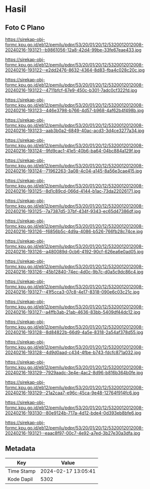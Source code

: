 # Hasil

## Foto C Plano

https://sirekap-obj-formc.kpu.go.id/eb12/pemilu/pdpr/53/20/01/20/12/5320012012008-20240216-193121--b9861056-12a8-42d4-99be-33fe67eae433.jpg

https://sirekap-obj-formc.kpu.go.id/eb12/pemilu/pdpr/53/20/01/20/12/5320012012008-20240216-193122--e2dd2476-8632-4364-8d83-fba4c028c20c.jpg

https://sirekap-obj-formc.kpu.go.id/eb12/pemilu/pdpr/53/20/01/20/12/5320012012008-20240216-193122--4711bfcf-67e9-450c-b301-7adc0cf322fd.jpg

https://sirekap-obj-formc.kpu.go.id/eb12/pemilu/pdpr/53/20/01/20/12/5320012012008-20240216-193123--446e3798-b766-4d57-b968-4af62b4f498b.jpg

https://sirekap-obj-formc.kpu.go.id/eb12/pemilu/pdpr/53/20/01/20/12/5320012012008-20240216-193123--aab3b0a2-6849-40ac-acd3-3d4ce3277a34.jpg

https://sirekap-obj-formc.kpu.go.id/eb12/pemilu/pdpr/53/20/01/20/12/5320012012008-20240216-193124--9fd9cac1-41e5-40b6-ba64-04bc884a129f.jpg

https://sirekap-obj-formc.kpu.go.id/eb12/pemilu/pdpr/53/20/01/20/12/5320012012008-20240216-193124--71962263-3a08-4c04-a145-8a56e3cae415.jpg

https://sirekap-obj-formc.kpu.go.id/eb12/pemilu/pdpr/53/20/01/20/12/5320012012008-20240216-193125--8d1c89cd-066d-4144-b1ac-73da22026171.jpg

https://sirekap-obj-formc.kpu.go.id/eb12/pemilu/pdpr/53/20/01/20/12/5320012012008-20240216-193125--7a7387d5-37bf-434f-9343-ec65d47386df.jpg

https://sirekap-obj-formc.kpu.go.id/eb12/pemilu/pdpr/53/20/01/20/12/5320012012008-20240216-193126--f6856b5c-4d9a-4086-b526-766fb28c74ce.jpg

https://sirekap-obj-formc.kpu.go.id/eb12/pemilu/pdpr/53/20/01/20/12/5320012012008-20240216-193126--a480089d-0cb6-4192-90cf-626ea6e0ad05.jpg

https://sirekap-obj-formc.kpu.go.id/eb12/pemilu/pdpr/53/20/01/20/12/5320012012008-20240216-193126--45b12840-74ec-4d0c-9b7c-d0a5c9dc86c4.jpg

https://sirekap-obj-formc.kpu.go.id/eb12/pemilu/pdpr/53/20/01/20/12/5320012012008-20240216-193127--41f5cca3-07c8-4e17-8318-090e6c03c21c.jpg

https://sirekap-obj-formc.kpu.go.id/eb12/pemilu/pdpr/53/20/01/20/12/5320012012008-20240216-193127--a4ffb3ab-21ab-4636-83bb-5409df44dc12.jpg

https://sirekap-obj-formc.kpu.go.id/eb12/pemilu/pdpr/53/20/01/20/12/5320012012008-20240216-193128--8d84822b-66d9-4a5e-8318-2a54af378d55.jpg

https://sirekap-obj-formc.kpu.go.id/eb12/pemilu/pdpr/53/20/01/20/12/5320012012008-20240216-193128--4d9d0aad-c434-4fbe-b743-fdcfc871a032.jpg

https://sirekap-obj-formc.kpu.go.id/eb12/pemilu/pdpr/53/20/01/20/12/5320012012008-20240216-193129--7929aadc-3e4e-4ac2-8d96-b816b364b0fe.jpg

https://sirekap-obj-formc.kpu.go.id/eb12/pemilu/pdpr/53/20/01/20/12/5320012012008-20240216-193129--21a2caa7-e96c-45ca-9e48-12764f914fc6.jpg

https://sirekap-obj-formc.kpu.go.id/eb12/pemilu/pdpr/53/20/01/20/12/5320012012008-20240216-193130--80e9124b-717a-4d12-bde4-0d393eb8bfe6.jpg

https://sirekap-obj-formc.kpu.go.id/eb12/pemilu/pdpr/53/20/01/20/12/5320012012008-20240216-193121--eaac8f97-00c7-4e92-a7ed-3b27e30a3dfa.jpg


## Metadata

| Key        | Value               |
| ---------- | ------------------- |
| Time Stamp | 2024-02-17 13:05:41 |
| Kode Dapil | 5302                |



